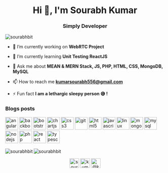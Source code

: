 <h1 align="center">Hi 👋, I'm Sourabh Kumar</h1>
<h3 align="center">Simply Developer</h3>

<p align="left"> <img src="https://komarev.com/ghpvc/?username=sourabhbit" alt="sourabhbit" /> </p>

- 🔭 I’m currently working on **WebRTC Project**

- 🌱 I’m currently learning **Unit Testing ReactJS**

- 💬 Ask me about **MEAN & MERN Stack, JS, PHP, HTML, CSS, MongoDB, MySQL**

- 📫 How to reach me **kumarsourabh556@gmail.com**

- ⚡ Fun fact **I am a lethargic sleepy person :sweat_smile: !**

### Blogs posts
<!-- BLOG-POST-LIST:START -->
<!-- BLOG-POST-LIST:END -->

<p align="left"><img src="https://devicons.github.io/devicon/devicon.git/icons/angularjs/angularjs-original.svg" alt="angularjs" width="40" height="40"/> <img src="https://devicons.github.io/devicon/devicon.git/icons/backbonejs/backbonejs-original-wordmark.svg" alt="backbonejs" width="40" height="40"/> <img src="https://devicons.github.io/devicon/devicon.git/icons/bootstrap/bootstrap-plain.svg" alt="bootstrap" width="40" height="40"/> <img src="https://www.chartjs.org/media/logo-title.svg" alt="chartjs" width="40" height="40"/> <img src="https://devicons.github.io/devicon/devicon.git/icons/css3/css3-original-wordmark.svg" alt="css3" width="40" height="40"/> <img src="https://www.vectorlogo.zone/logos/git-scm/git-scm-icon.svg" alt="git" width="40" height="40"/> <img src="https://devicons.github.io/devicon/devicon.git/icons/html5/html5-original-wordmark.svg" alt="html5" width="40" height="40"/> <img src="https://devicons.github.io/devicon/devicon.git/icons/javascript/javascript-original.svg" alt="javascript" width="40" height="40"/> <img src="https://devicons.github.io/devicon/devicon.git/icons/linux/linux-original.svg" alt="linux" width="40" height="40"/> <img src="https://devicons.github.io/devicon/devicon.git/icons/mongodb/mongodb-original-wordmark.svg" alt="mongodb" width="40" height="40"/> <img src="https://devicons.github.io/devicon/devicon.git/icons/mysql/mysql-original-wordmark.svg" alt="mysql" width="40" height="40"/> <img src="https://devicons.github.io/devicon/devicon.git/icons/nodejs/nodejs-original-wordmark.svg" alt="nodejs" width="40" height="40"/> <img src="https://devicons.github.io/devicon/devicon.git/icons/php/php-original.svg" alt="php" width="40" height="40"/> <img src="https://devicons.github.io/devicon/devicon.git/icons/react/react-original-wordmark.svg" alt="react" width="40" height="40"/> <img src="https://devicons.github.io/devicon/devicon.git/icons/typescript/typescript-original.svg" alt="typescript" width="40" height="40"/></p><img align="left" src="https://github-readme-stats.vercel.app/api/top-langs/?username=sourabhbit&layout=compact&hide=html" alt="sourabhbit" />

<img align="center" src="https://github-readme-stats.vercel.app/api?username=sourabhbit&show_icons=true" alt="sourabhbit" />

<p align="center">
<a href="https://linkedin.com/in/sourabhbit" target="blank"><img align="center" src="https://cdn.jsdelivr.net/npm/simple-icons@3.0.1/icons/linkedin.svg" alt="sourabhbit" height="30" width="30" /></a>
<a href="https://instagram.com/kumarsourabh556" target="blank"><img align="center" src="https://cdn.jsdelivr.net/npm/simple-icons@3.0.1/icons/instagram.svg" alt="kumarsourabh556" height="30" width="30" /></a>
<a href="https://medium.com/@kumarsourabh556" target="blank"><img align="center" src="https://cdn.jsdelivr.net/npm/simple-icons@3.0.1/icons/medium.svg" alt="@kumarsourabh556" height="30" width="30" /></a>
</p>

